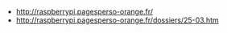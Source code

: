 - http://raspberrypi.pagesperso-orange.fr/
- http://raspberrypi.pagesperso-orange.fr/dossiers/25-03.htm
